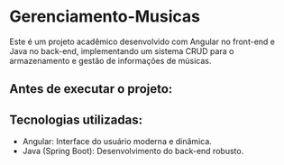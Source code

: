 # Gerenciamento-Musicas

Este é um projeto acadêmico desenvolvido com Angular no front-end e Java no back-end, implementando um sistema CRUD para o armazenamento e gestão de informações de músicas.
## Antes de executar o projeto:

## Tecnologias utilizadas:
* Angular: Interface do usuário moderna e dinâmica.
* Java (Spring Boot): Desenvolvimento do back-end robusto.

